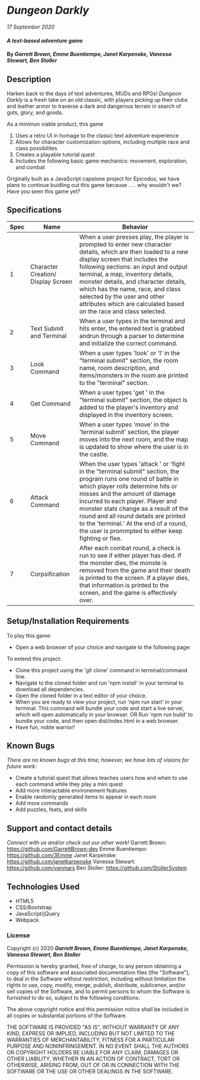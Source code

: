 # _Dungeon Darkly_

_17 September 2020_

#### _A text-based adventure game_

#### By _**Garrett Brown, Emme Buentiempo, Janet Karpenske, Vanessa Stewart, Ben Stoller**_

## Description

Harken back to the days of text adventures, MUDs and RPGs! _Dungeon Darkly_
is a fresh take on an old classic, with players picking up their
clubs and leather armor to traverse a dark and dangerous terrain in search
of guts, glory, and goods. 

As a minimun viable product, this game 
1. Uses a retro UI in homage to the classic text adventure experience
1. Allows for character customization options, including multiple race and class possibilites
1. Creates a playable tutorial quest
1. Includes the following basic game mechanics: movement, exploration, and combat

Originally built as a JavaScript capstone project for Epicodus, we have plans to continue buidling out this game because . . . why wouldn't we? Have you seen this game yet?

## Specifications
| Spec | Name | Behavior |
| -----| ----- | ----- |
| 1 | Character Creation/ Display Screen | When a user presses play, the player is prompted to enter new character details, which are then loaded to a new display screen  that includes the following sections: an input and output terminal, a map, inventory details, monster details, and character details, which has the name, race, and class selected by the user and other attributes which are calculated based on the race and class selected.|
| 2| Text Submit and Terminal | When a user types in the terminal and hits enter, the entered text is grabbed andrun through a parser to determine and initialize the correct command. |
| 3 | Look Command  | When a user types 'look' or 'l' in the "terminal submit" section, the room name, room description, and items/monsters in the room are printed to the "terminal" section. |
| 4 | Get Command | When a user types 'get <object>' in the "terminal submit" section, the object is added to the player's inventory and displayed in the inventory screen. |
| 5 | Move Command | When a user types 'move' in the 'terminal submit' section, the player moves into the next room, and the map is updated to show where the user is in the castle. |
| 6 | Attack Command | When the user types 'attack <object>' or 'fight <object> in the "terminal submit" section, the program runs one round of battle in which player rolls determine hits or misses and the amount of damage incurred to each player. Player and monster stats change as a result of the round and all round details are printed to the 'terminal.' At the end of a round, the user is prommpted to either keep fighting or flee.|
| 7 | Corpsification | After each combat round, a check is run to see if either player has died. If the monster dies, the monste is removed from the game and their death is printed to the screen. If a player dies, that information is printed to the screen, and the game is effectively over. |


## Setup/Installation Requirements

To play this game:
* Open a web browser of your choice and navigate to the following page:

To extend this project:
* Clone this project using the 'git clone' command in terminal/command line.
* Navigate to the cloned folder and run 'npm install' in your terminal to download all dependencies.
* Open the cloned folder in a text editor of your choice.
* When you are ready to view your project, run 'npm run start' in your terminal. This command will bundle your code and start a live server, which will open automatically in your browser.
OR
Run 'npm run build' to bundle your code, and then open dist/index.html in a web browser.
* Have fun, noble warrior!

## Known Bugs

_There are no known bugs at this time; however, we have lots of visions for future work:_
* Create a tutorial quest that allows teaches users how and when to use each command while they play a mini quest
* Add more interactable environement features
* Enable randomly generated items to appear in each room
* Add more commands
* Add puzzles, feats, and skills

## Support and contact details

_Connect with us and/or check out our other work!_
Garrett Brown:      https://github.com/GarrettBrown-dev
Emme Buentiempo:    https://github.com/3Emme
Janet Karpenske:    https://github.com/janetkarpenske
Vanessa Stewart:    https://github.com/vanmars
Ben Stoller:        https://github.com/StollerSystem

## Technologies Used

* HTML5
* CSS/Bootstrap
* JavaScript/jQuery
* Webpack

### License

Copyright (c) 2020 **_Garrett Brown, Emme Buentiempo, Janet Karpenske, Vanessa Stewart, Ben Stoller_**

Permission is hereby granted, free of charge, to any person obtaining a copy of this software and associated documentation files (the "Software"), to deal in the Software without restriction, including without limitation the rights to use, copy, modify, merge, publish, distribute, sublicense, and/or sell copies of the Software, and to permit persons to whom the Software is furnished to do so, subject to the following conditions:

The above copyright notice and this permission notice shall be included in all copies or substantial portions of the Software.

THE SOFTWARE IS PROVIDED "AS IS", WITHOUT WARRANTY OF ANY KIND, EXPRESS OR IMPLIED, INCLUDING BUT NOT LIMITED TO THE WARRANTIES OF MERCHANTABILITY, FITNESS FOR A PARTICULAR PURPOSE AND NONINFRINGEMENT. IN NO EVENT SHALL THE AUTHORS OR COPYRIGHT HOLDERS BE LIABLE FOR ANY CLAIM, DAMAGES OR OTHER LIABILITY, WHETHER IN AN ACTION OF CONTRACT, TORT OR OTHERWISE, ARISING FROM, OUT OF OR IN CONNECTION WITH THE SOFTWARE OR THE USE OR OTHER DEALINGS IN THE SOFTWARE.